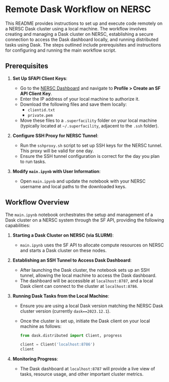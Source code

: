 # Remote Dask Workflow on NERSC

This README provides instructions to set up and execute code remotely on a NERSC Dask cluster using a local machine. The workflow involves creating and managing a Dask cluster on NERSC, establishing a secure connection to access the Dask dashboard locally, and running distributed tasks using Dask. The steps outlined include prerequisites and instructions for configuring and running the main workflow script.

## Prerequisites

1. **Set Up SFAPI Client Keys**:
   - Go to the [NERSC Dashboard](https://iris.nersc.gov/) and navigate to **Profile > Create an SF API Client Key**.
   - Enter the IP address of your local machine to authorize it.
   - Download the following files and save them locally:
     - `clientid.txt`
     - `private.pem`
   - Move these files to a `.superfacility` folder on your local machine (typically located at `~/.superfacility`, adjacent to the `.ssh` folder).

2. **Configure SSH Proxy for NERSC Tunnel**:
   - Run the `sshproxy.sh` script to set up SSH keys for the NERSC tunnel. This proxy will be valid for one day.
   - Ensure the SSH tunnel configuration is correct for the day you plan to run tasks.

3. **Modify `main.ipynb` with User Information**:
   - Open `main.ipynb` and update the notebook with your NERSC username and local paths to the downloaded keys.

## Workflow Overview

The `main.ipynb` notebook orchestrates the setup and management of a Dask cluster on a NERSC system through the SF API, providing the following capabilities:

1. **Starting a Dask Cluster on NERSC (via SLURM)**:
   - `main.ipynb` uses the SF API to allocate compute resources on NERSC and starts a Dask cluster on these nodes.
   
2. **Establishing an SSH Tunnel to Access Dask Dashboard**:
   - After launching the Dask cluster, the notebook sets up an SSH tunnel, allowing the local machine to access the Dask dashboard. 
   - The dashboard will be accessible at `localhost:8787`, and a local Dask client can connect to the cluster at `localhost:8786`.

3. **Running Dask Tasks from the Local Machine**:
   - Ensure you are using a local Dask version matching the NERSC Dask cluster version (currently `dask==2023.12.1`).
   - Once the cluster is set up, initiate the Dask client on your local machine as follows:

     ```python
     from dask.distributed import Client, progress
     
     client = Client('localhost:8786')
     client
     ```

4. **Monitoring Progress**:
   - The Dask dashboard at `localhost:8787` will provide a live view of tasks, resource usage, and other important cluster metrics.

